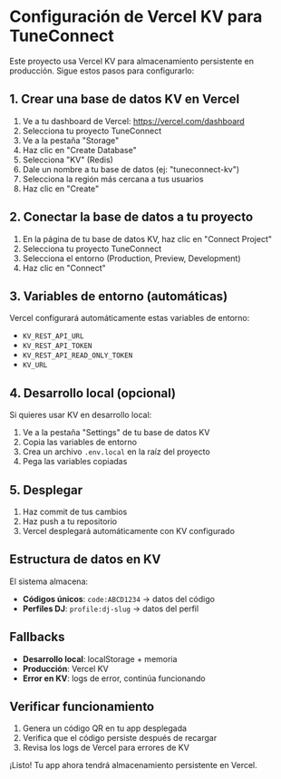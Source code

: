 # Configuración de Vercel KV para TuneConnect

Este proyecto usa Vercel KV para almacenamiento persistente en producción. Sigue estos pasos para configurarlo:

## 1. Crear una base de datos KV en Vercel

1. Ve a tu dashboard de Vercel: https://vercel.com/dashboard
2. Selecciona tu proyecto TuneConnect
3. Ve a la pestaña "Storage"
4. Haz clic en "Create Database"
5. Selecciona "KV" (Redis)
6. Dale un nombre a tu base de datos (ej: "tuneconnect-kv")
7. Selecciona la región más cercana a tus usuarios
8. Haz clic en "Create"

## 2. Conectar la base de datos a tu proyecto

1. En la página de tu base de datos KV, haz clic en "Connect Project"
2. Selecciona tu proyecto TuneConnect
3. Selecciona el entorno (Production, Preview, Development)
4. Haz clic en "Connect"

## 3. Variables de entorno (automáticas)

Vercel configurará automáticamente estas variables de entorno:
- `KV_REST_API_URL`
- `KV_REST_API_TOKEN` 
- `KV_REST_API_READ_ONLY_TOKEN`
- `KV_URL`

## 4. Desarrollo local (opcional)

Si quieres usar KV en desarrollo local:

1. Ve a la pestaña "Settings" de tu base de datos KV
2. Copia las variables de entorno
3. Crea un archivo `.env.local` en la raíz del proyecto
4. Pega las variables copiadas

## 5. Desplegar

1. Haz commit de tus cambios
2. Haz push a tu repositorio
3. Vercel desplegará automáticamente con KV configurado

## Estructura de datos en KV

El sistema almacena:
- **Códigos únicos**: `code:ABCD1234` → datos del código
- **Perfiles DJ**: `profile:dj-slug` → datos del perfil

## Fallbacks

- **Desarrollo local**: localStorage + memoria
- **Producción**: Vercel KV
- **Error en KV**: logs de error, continúa funcionando

## Verificar funcionamiento

1. Genera un código QR en tu app desplegada
2. Verifica que el código persiste después de recargar
3. Revisa los logs de Vercel para errores de KV

¡Listo! Tu app ahora tendrá almacenamiento persistente en Vercel.